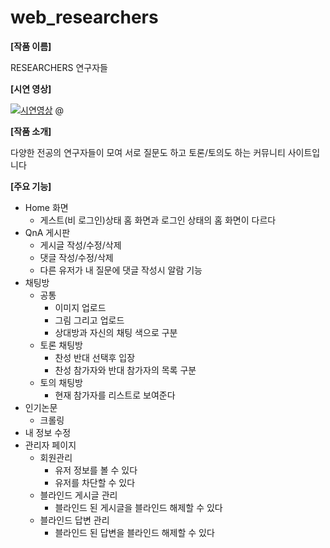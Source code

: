 # web_researchers

**[작품 이름]**

RESEARCHERS 연구자들

**[시연 영상]**

[![시연영상](www.youtube.com/embed/9ub_TI84TyE.jpg)](https://www.youtube.com/embed/9ub_TI84TyE)
@[](https://www.youtube.com/watch?v=9ub_TI84TyE)

**[작품 소개]**

다양한 전공의 연구자들이 모여 서로 질문도 하고 토론/토의도 하는 커뮤니티 사이트입니다

**[주요 기능]**

- Home 화면
  - 게스트(비 로그인)상태 홈 화면과 로그인 상태의 홈 화면이 다르다
- QnA 게시판
  - 게시글 작성/수정/삭제
  - 댓글 작성/수정/삭제
  - 다른 유저가 내 질문에 댓글 작성시 알람 기능
- 채팅방
  - 공통
    - 이미지 업로드
    - 그림 그리고 업로드
    - 상대방과 자신의 채팅 색으로 구분
  - 토론 채팅방
    - 찬성 반대 선택후 입장
    - 찬성 참가자와 반대 참가자의 목록 구분
  - 토의 채팅방
    - 현재 참가자를 리스트로 보여준다
- 인기논문
  - 크롤링
- 내 정보 수정
- 관리자 페이지
  - 회원관리
    - 유저 정보를 볼 수 있다
    - 유저를 차단할 수 있다
  - 블라인드 게시글 관리
    - 블라인드 된 게시글을 블라인드 해제할 수 있다
  - 블라인드 답변 관리
    - 블라인드 된 답변을 블라인드 해제할 수 있다
